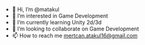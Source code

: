 - 👋 Hi, I’m @matakul
- 👀 I’m interested in Game Development
- 🌱 I’m currently learning Unity 2d/3d
- 💞️ I’m looking to collaborate on Game Development
- 📫 How to reach me mertcan.atakul16@gmail.com

<!---
matakul/matakul is a ✨ special ✨ repository because its `README.md` (this file) appears on your GitHub profile.
You can click the Preview link to take a look at your changes.
--->
